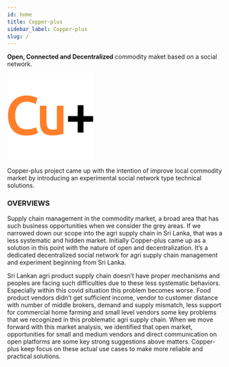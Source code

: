 ```yaml
---
id: home
title: Copper-plus
sidebar_label: Copper-plus
slug: /
---
```

 **Open, Connected and Decentralized** commodity maket based on a social network. 

![img](../static/img/logo.svg.png)

Copper-plus project came up with the intention of improve local commodity market by introducing an experimental social network type technical solutions.

### OVERVIEWS

Supply chain management in the commodity market, a broad area that has such business opportunities when we consider the grey areas. If we narrowed down our scope into the agri supply chain in Sri Lanka, that was a less systematic and hidden market. Initially Copper-plus came up as a solution in this point with the nature of open and decentralization. It’s a dedicated decentralized social network for agri supply chain management and experiment beginning from Sri Lanka.

Sri Lankan agri product supply chain doesn’t have proper mechanisms and peoples  are facing such difficulties due to these less systematic behaviors. Especially within this covid situation this problem becomes worse. Food product vendors didn’t get sufficient income, vendor to customer distance with number of middle brokers, demand and supply mismatch, less support for commercial home farming and small level vendors some key problems that we recognized in this problematic agri supply chain. When we move forward with this market analysis, we identified that open market, opportunities for small and medium vendors and direct communication on open platforms are some key strong suggestions above matters. Copper-plus keep focus on these actual use cases to make more reliable and practical solutions. 


